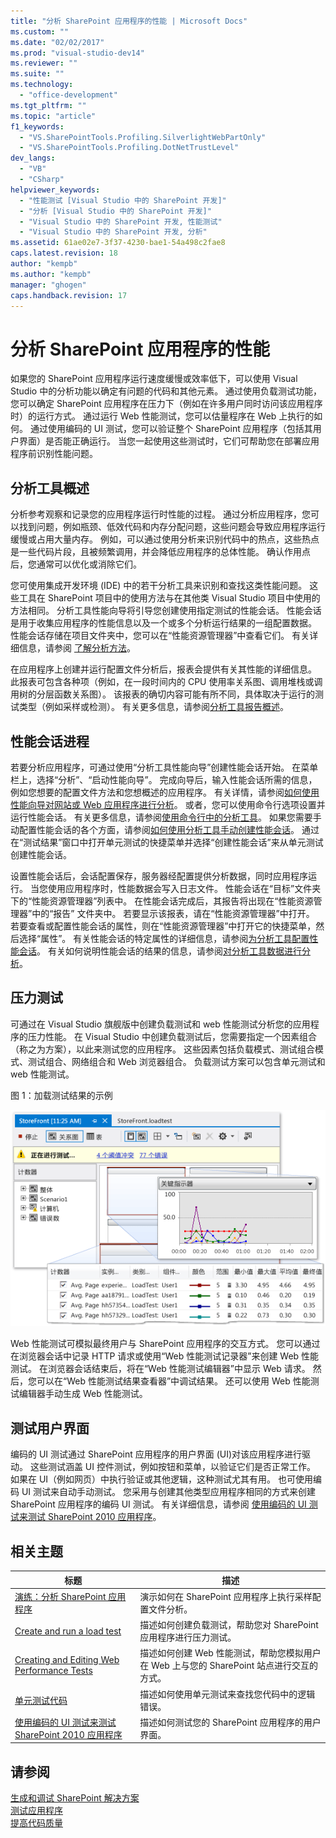 ```yaml
---
title: "分析 SharePoint 应用程序的性能 | Microsoft Docs"
ms.custom: ""
ms.date: "02/02/2017"
ms.prod: "visual-studio-dev14"
ms.reviewer: ""
ms.suite: ""
ms.technology: 
  - "office-development"
ms.tgt_pltfrm: ""
ms.topic: "article"
f1_keywords: 
  - "VS.SharePointTools.Profiling.SilverlightWebPartOnly"
  - "VS.SharePointTools.Profiling.DotNetTrustLevel"
dev_langs: 
  - "VB"
  - "CSharp"
helpviewer_keywords: 
  - "性能测试 [Visual Studio 中的 SharePoint 开发]"
  - "分析 [Visual Studio 中的 SharePoint 开发]"
  - "Visual Studio 中的 SharePoint 开发, 性能测试"
  - "Visual Studio 中的 SharePoint 开发, 分析"
ms.assetid: 61ae02e7-3f37-4230-bae1-54a498c2fae8
caps.latest.revision: 18
author: "kempb"
ms.author: "kempb"
manager: "ghogen"
caps.handback.revision: 17
---
```

# 分析 SharePoint 应用程序的性能
  如果您的 SharePoint 应用程序运行速度缓慢或效率低下，可以使用 Visual Studio 中的分析功能以确定有问题的代码和其他元素。  通过使用负载测试功能，您可以确定 SharePoint 应用程序在压力下（例如在许多用户同时访问该应用程序时）的运行方式。  通过运行 Web 性能测试，您可以估量程序在 Web 上执行的如何。  通过使用编码的 UI 测试，您可以验证整个 SharePoint 应用程序（包括其用户界面）是否能正确运行。  当您一起使用这些测试时，它们可帮助您在部署应用程序前识别性能问题。  
  
## 分析工具概述  
 分析参考观察和记录您的应用程序运行时性能的过程。  通过分析应用程序，您可以找到问题，例如瓶颈、低效代码和内存分配问题，这些问题会导致应用程序运行缓慢或占用大量内存。  例如，可以通过使用分析来识别代码中的热点，这些热点是一些代码片段，且被频繁调用，并会降低应用程序的总体性能。  确认作用点后，您通常可以优化或消除它们。  
  
 您可使用集成开发环境 \(IDE\) 中的若干分析工具来识别和查找这类性能问题。  这些工具在 SharePoint 项目中的使用方法与在其他类 Visual Studio 项目中使用的方法相同。  分析工具性能向导将引导您创建使用指定测试的性能会话。  性能会话是用于收集应用程序的性能信息以及一个或多个分析运行结果的一组配置数据。  性能会话存储在项目文件夹中，您可以在“性能资源管理器”中查看它们。  有关详细信息，请参阅 [了解分析方法](../profiling/understanding-performance-collection-methods.md)。  
  
 在应用程序上创建并运行配置文件分析后，报表会提供有关其性能的详细信息。  此报表可包含各种项（例如，在一段时间内的 CPU 使用率关系图、调用堆栈或调用树的分层函数关系图）。  该报表的确切内容可能有所不同，具体取决于运行的测试类型（例如采样或检测）。  有关更多信息，请参阅[分析工具报告概述](http://go.microsoft.com/fwlink/?LinkId=224689)。  
  
## 性能会话进程  
 若要分析应用程序，可通过使用“分析工具性能向导”创建性能会话开始。  在菜单栏上，选择“分析”、“启动性能向导”。  完成向导后，输入性能会话所需的信息，例如您想要的配置文件方法和您想概述的应用程序。  有关详情，请参阅[如何使用性能向导对网站或 Web 应用程序进行分析](http://go.microsoft.com/fwlink/?LinkId=224692)。  或者，您可以使用命令行选项设置并运行性能会话。  有关更多信息，请参阅[使用命令行中的分析工具](http://go.microsoft.com/fwlink/?LinkId=224703)。  如果您需要手动配置性能会话的各个方面，请参阅[如何使用分析工具手动创建性能会话](http://go.microsoft.com/fwlink/?LinkId=224691)。  通过在“测试结果”窗口中打开单元测试的快捷菜单并选择“创建性能会话”来从单元测试创建性能会话。  
  
 设置性能会话后，会话配置保存，服务器经配置提供分析数据，同时应用程序运行。  当您使用应用程序时，性能数据会写入日志文件。  性能会话在“目标”文件夹下的“性能资源管理器”列表中。  在性能会话完成后，其报告将出现在“性能资源管理器”中的“报告” 文件夹中。  若要显示该报表，请在“性能资源管理器”中打开。  若要查看或配置性能会话的属性，则在“性能资源管理器”中打开它的快捷菜单，然后选择“属性”。  有关性能会话的特定属性的详细信息，请参阅[为分析工具配置性能会话](http://go.microsoft.com/fwlink/?LinkId=224694)。  有关如何说明性能会话的结果的信息，请参阅[对分析工具数据进行分析](http://go.microsoft.com/fwlink/?LinkId=224704)。  
  
## 压力测试  
 可通过在 Visual Studio 旗舰版中创建负载测试和 web 性能测试分析您的应用程序的压力性能。  在 Visual Studio 中创建负载测试后，您需要指定一个因素组合（称之为方案），以此来测试您的应用程序。  这些因素包括负载模式、测试组合模式、测试组合、网络组合和 Web 浏览器组合。  负载测试方案可以包含单元测试和 web 性能测试。  
  
 图 1：加载测试结果的示例  
  
 ![运行负载测试图形视图](../sharepoint/media/load-webgraphs.png "运行负载测试图形视图")  
  
 Web 性能测试可模拟最终用户与 SharePoint 应用程序的交互方式。  您可以通过在浏览器会话中记录 HTTP 请求或使用“Web 性能测试记录器”来创建 Web 性能测试。  在浏览器会话结束后，将在“Web 性能测试编辑器”中显示 Web 请求。  然后，您可以在“Web 性能测试结果查看器”中调试结果。  还可以使用 Web 性能测试编辑器手动生成 Web 性能测试。  
  
## 测试用户界面  
 编码的 UI 测试通过 SharePoint 应用程序的用户界面 \(UI\)对该应用程序进行驱动。  这些测试涵盖 UI 控件测试，例如按钮和菜单，以验证它们是否正常工作。  如果在 UI（例如网页）中执行验证或其他逻辑，这种测试尤其有用。  也可使用编码 UI 测试来自动手动测试。  您采用与创建其他类型应用程序相同的方式来创建 SharePoint 应用程序的编码 UI 测试。  有关详细信息，请参阅 [使用编码的 UI 测试来测试 SharePoint 2010 应用程序](../test/testing-sharepoint-2010-applications-with-coded-ui-tests.md)。  
  
## 相关主题  
  
|标题|描述|  
|--------|--------|  
|[演练：分析 SharePoint 应用程序](../sharepoint/walkthrough-profiling-a-sharepoint-application.md)|演示如何在 SharePoint 应用程序上执行采样配置文件分析。|  
|[Create and run a load test](http://msdn.microsoft.com/zh-cn/7041cbcf-9ab1-4579-98ff-8f296aeaded4)|描述如何创建负载测试，帮助您对 SharePoint 应用程序进行压力测试。|  
|[Creating and Editing Web Performance Tests](http://msdn.microsoft.com/zh-cn/8bf5f2a7-c693-47d6-9282-5946480151dc)|描述如何创建 Web 性能测试，帮助您模拟用户在 Web 上与您的 SharePoint 站点进行交互的方式。|  
|[单元测试代码](../test/unit-test-your-code.md)|描述如何使用单元测试来查找您代码中的逻辑错误。|  
|[使用编码的 UI 测试来测试 SharePoint 2010 应用程序](../test/testing-sharepoint-2010-applications-with-coded-ui-tests.md)|描述如何测试您的 SharePoint 应用程序的用户界面。|  
  
## 请参阅  
 [生成和调试 SharePoint 解决方案](../sharepoint/building-and-debugging-sharepoint-solutions.md)   
 [测试应用程序](http://msdn.microsoft.com/library/796b7d6d-ad45-4772-9719-55eaf5490dac)   
 [提高代码质量](../test/improve-code-quality.md)  
  
  